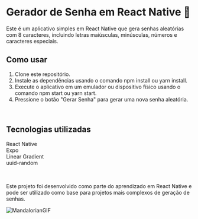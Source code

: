 # Gerador de Senha em React Native 🤖
Este é um aplicativo simples em React Native que gera senhas aleatórias com 8 caracteres, incluindo letras maiúsculas, minúsculas, números e caracteres especiais.

## Como usar
<ol>
<li>Clone este repositório.</li>
<li>Instale as dependências usando o comando npm install ou yarn install.</li>
<li>Execute o aplicativo em um emulador ou dispositivo físico usando o comando npm start ou yarn start.</li>
<li>Pressione o botão "Gerar Senha" para gerar uma nova senha aleatória.</li>
</ol><br>

## Tecnologias utilizadas<br>
React Native<br>
Expo<br>
Linear Gradient<br>
uuid-random<br>
<br> 
## 
Este projeto foi desenvolvido como parte do aprendizado em React Native e pode ser utilizado como base para projetos mais complexos de geração de senhas.


![MandalorianGIF](https://github.com/ErikaMendes89/projeto-gerador-senha/assets/95776659/f9baaae7-f1e1-4f07-9d30-6624bd27640c)
